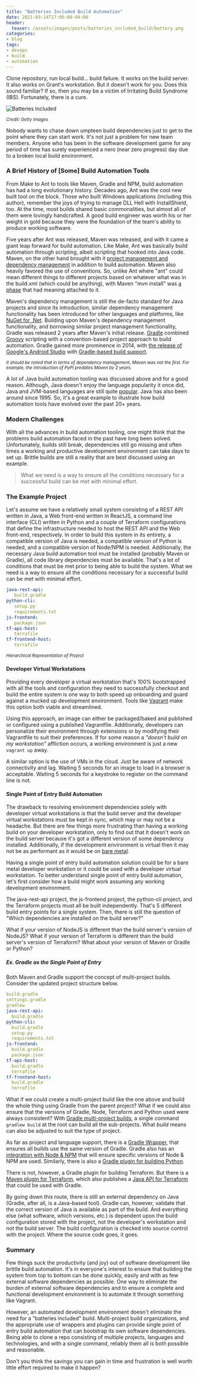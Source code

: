 ```yaml
---
title: "Batteries Included Build Automation"
date: 2021-03-14T17:05:00-04:00
header:
  teaser: /assets/images/posts/batteries_included_build/battery.png
categories:
- blog 
tags:
- devops
- build
- automation
---
```


Clone repository, run local build... build failure. It works on the build server. It also works on Grant's workstation. 
But it doesn't work for you. Does this sound familiar? If so, then you may be a victim of Irritating Build Syndrome (IBS). 
Fortunately, there is a cure.

![Batteries Included](/assets/images/posts/batteries_included_build/battery.png)

_<small>Credit: Getty Images</small>_

Nobody wants to chase down umpteen build dependencies just to get to the point where they can start work. It's not just
a problem for new team members. Anyone who has been in the software development game for any period of time has surely
experienced a nero (near zero progress) day due to a broken local build environment.

### A Brief History of [Some] Build Automation Tools

From Make to Ant to tools like Maven, Gradle and NPM, build automation has had a long evolutionary history. Decades ago,
Ant was the cool new built tool on the block. Those who built Windows applications (including this author), remember
the joys of trying to manage DLL Hell with InstallShield, too. At the time, most builds shared basic commonalities, but
almost all of them were lovingly handcrafted. A good build engineer was worth his or her weight in gold because they
were the foundation of the team's ability to produce working software. 

Five years after Ant was released, Maven was released, and with it came a giant leap forward for build automation. Like Make,
Ant was basically build automation through scripting, albeit scripting that hooked into Java code. Maven, on the other
hand brought with it [project management and dependency management](https://maven.apache.org/what-is-maven.html) in 
addition to build automation. Maven also heavily favored
the use of conventions. So, unlike Ant where "ant" could mean different things to different projects based on whatever
what was in the build.xml (which could be anything), with Maven "mvn install" was 
[a phase](https://maven.apache.org/guides/introduction/introduction-to-the-lifecycle.html) that had meaning attached to it. 

Maven's dependency management is still the de-facto standard for Java projects and since its introduction, similar 
dependency management functionality has been introduced for other languages and platforms, like 
[NuGet for .Net](https://docs.microsoft.com/en-us/nuget/what-is-nuget). Building
upon Maven's dependency management functionality, and borrowing similar project management functionality, Gradle was released
2 years after Maven's initial release. [Gradle](https://gradle.org/maven-vs-gradle/) combined [Groovy](https://groovy-lang.org/) 
scripting with a convention-based project approach to build automation. Gradle gained more prominence in 2014,
with [the release of Google's Android Studio](https://venturebeat.com/2014/12/08/google-releases-android-studio-1-0-the-first-stable-version-of-its-ide/) 
with [Gradle-based build support](https://developer.android.com/studio/build).

_<small>It should be noted that in terms of dependency management, Maven was not the first. 
For example, the introduction of PyPI predates Maven by 2 years.</small>_

A lot of Java build automation tooling was discussed above and for a good reason. Although, Java doesn't enjoy the language
popularity it once did, Java and JVM-based languages are still quite [popular](https://www.tiobe.com/tiobe-index/). 
Java has also been around since 1995. So, it's a great example to illustrate how build automation tools have evolved over 
the past 20+ years.

### Modern Challenges

With all the advances in build automation tooling, one might think that the problems build automation faced in the past 
have long been solved. Unfortunately, builds still break, dependencies still go missing and often times a working 
and productive development environment can take days to set up. Brittle builds are still a reality that are best
discussed using an example.

> What we need is a way to ensure all the conditions necessary for a successful build can be met with minimal effort.

### The Example Project

Let's assume we have a relatively small system consisting of a REST API written in Java, a Web front-end written in ReactJS, a
command line interface (CLI) written in Python and a couple of Terraform configurations that define the infrastructure
needed to host the REST API and the Web front-end, respectively. In order to build this system in its entirety, a compatible
version of Java is needed, a compatible version of Python is needed, and a compatible version of Node/NPM is needed. Additionally,
the necessary Java build automation tool must be installed (probably Maven or Gradle), all code library dependencies 
must be available. That's a lot of conditions that must be met prior to being able to build the system. What we need is 
a way to ensure all the conditions necessary for a successful build can be met with minimal effort.

```yaml
java-rest-api:
   build.gradle
python-cli:
   setup.py
   requirements.txt
js-frontend:
   package.json
tf-api-host:
   terrafile
tf-frontend-host:
   terrafile
```

_<small>Hierarchical Representation of Project</small>_

#### Developer Virtual Workstations

Providing every developer a virtual workstation that's 100% bootstrapped with all the tools and configuration they need to successfully
checkout and build the entire system is one way to both speed up onboarding and guard against a mucked up development environment.
Tools like [Vagrant](https://www.vagrantup.com/) make this option both viable and streamlined.

Using this approach, an image can either be packaged/baked and published or configured using a published Vagrantfile. Additionally,
developers can personalize their environment through extensions or by modifying their Vagrantfile to suit their
preferences. If for some reason a _"doesn't build on my workstation"_ affliction occurs, a working environment is just a new
```vagrant up``` away.

A similar option is the use of VMs in the cloud. Just be aware of network connectivity and lag. Waiting 5 seconds for an image to load 
in a browser is acceptable. Waiting 5 seconds for a keystroke to register on the command line is not.

#### Single Point of Entry Build Automation

The drawback to resolving environment dependencies solely with developer virtual workstations is that the build server and the 
developer virtual workstations must be kept in sync, which 
may or may not be a headache. But there are few things more frustrating than having a working build on your developer 
workstation, only to find out that it doesn't work on the build server because it's got a different version of some dependency installed.
Additionally, if the development environment is virtual then it may not be as performant as it would be on [bare metal](https://www.pcmag.com/encyclopedia/term/bare-metal).

Having a single point of entry build automation solution could be for a bare metal developer workstation or it could be 
used with a developer virtual workstation. To better understand single point of entry build automation, let's first 
consider how a build might work assuming any working development environment.

The java-rest-api project, the js-frontend project, the python-cli project, and the Terraform projects must all be 
built independently. That's 5 different build entry points for a single system. Then, there is still the question of
"Which dependencies are installed on the build server?" 

What if your version of NodeJS is different than the build server's version of NodeJS?
What if your version of Terraform is different than the build server's version of Terraform? What about your version of 
Maven or Gradle or Python?

##### Ex. Gradle as the Single Point of Entry

Both Maven and Gradle support the concept of multi-project builds. Consider the updated project structure below.

```yaml
build.gradle
settings.gradle
gradlew
java-rest-api:
  build.gradle
python-cli:
  build.gradle
  setup.py
  requirements.txt
js-frontend:
  build.gradle
  package.json
tf-api-host:
  build.gradle
  terrafile
tf-frontend-host:
  build.gradle
  terrafile
```

What if we could create a multi-project build like the one above and build the whole thing using Gradle from the parent
project? What if we could also ensure that the versions of Gradle, Node, Terraform and Python used were always consistent?
With [Gradle multi-project builds](https://docs.gradle.org/current/userguide/multi_project_builds.html), 
a single command ```gradlew build``` at the root can build all the sub-projects. What _build_ means can also be 
adjusted to suit the type of project. 

As far as project and language support, there is a [Gradle Wrapper](https://docs.gradle.org/current/userguide/gradle_wrapper.html), 
that ensures all builds use the same version of Gradle. Gradle also has an [integration with Node & NPM](https://github.com/node-gradle/gradle-node-plugin) that will ensure
specific versions of Node & NPM are used. Similarly, there is also a [Gradle plugin for building Python](https://github.com/linkedin/pygradle).

There is not, however, a Gradle plugin for building Terraform. But there is a [Maven plugin for Terraform](https://github.com/deliveredtechnologies/terraform-maven),
which also publishes a [Java API for Terraform](https://search.maven.org/artifact/com.deliveredtechnologies/tf-cmd-api/0.12/jar) 
that could be used with Gradle.

By going down this route, there is still an external dependency on Java (Gradle, after all, is a Java-based tool). Gradle can, however,
validate that the correct version of Java is available as part of the build. And everything else (what software,
which versions, etc.) is dependent upon the build configuration stored with the project, not the developer's workstation and not 
the build server. The build configuration is checked into source control with the project. Where the source code goes, it goes. 

### Summary

Few things suck the productivity (and joy) out of software development like brittle build automation. It's in everyone's
interest to ensure that building the system from top to bottom can be done quickly, easily and with as few external software
dependencies as possible. One way to eliminate the burden of external software dependencies and to ensure a complete and functional
development environment is to automate it through something like Vagrant.

However, an automated development environment doesn't eliminate the need for a "batteries included" build. Multi-project
build organizations, and the appropriate use of wrappers and plugins can provide single point of entry build automation that can
bootstrap its own software dependencies. Being able to clone a repo consisting of multiple projects, languages and technologies,
and with a single command, reliably them all is both possible and reasonable. 

Don't you think the savings you can gain in time and frustration is well worth little effort required to make it happen?
